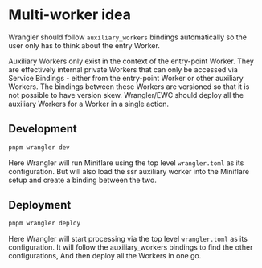 # Multi-worker idea

Wrangler should follow `auxiliary_workers` bindings automatically so the user only has to think about the entry Worker.

Auxiliary Workers only exist in the context of the entry-point Worker.
They are effectively internal private Workers that can only be accessed via Service Bindings - either from the entry-point Worker or other auxiliary Workers.
The bindings between these Workers are versioned so that it is not possible to have version skew.
Wrangler/EWC should deploy all the auxiliary Workers for a Worker in a single action.

## Development

```bash
pnpm wrangler dev
```

Here Wrangler will run Miniflare using the top level `wrangler.toml` as its configuration.
But will also load the ssr auxiliary worker into the Miniflare setup and create a binding between the two.

## Deployment

```bash
pnpm wrangler deploy
```

Here Wrangler will start processing via the top level `wrangler.toml` as its configuration.
It will follow the auxiliary_workers bindings to find the other configurations,
And then deploy all the Workers in one go.
